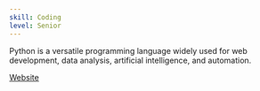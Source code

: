 ```yaml
---
skill: Coding
level: Senior
---
```


Python is a versatile programming language widely used for web development, data analysis, artificial intelligence, and automation.

[Website](https://python.org/)
